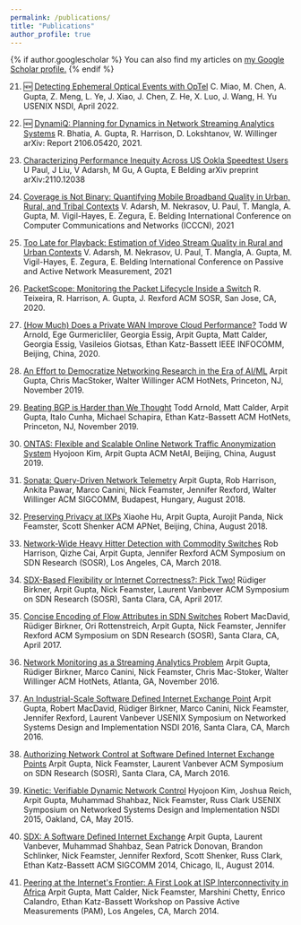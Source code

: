 ```yaml
---
permalink: /publications/
title: "Publications"
author_profile: true
---
```


{% if author.googlescholar %}
  You can also find my articles on <u><a href="{{author.googlescholar}}">my Google Scholar profile</a>.</u>
{% endif %}

21. 🆕 [Detecting Ephemeral Optical Events with OpTel](#)
C. Miao, M. Chen, A. Gupta, Z. Meng, L. Ye, J. Xiao, J. Chen, Z. He, X. Luo, J. Wang, H. Yu
USENIX NSDI, April 2022.

20. 🆕 [DynamiQ: Planning for Dynamics in Network Streaming Analytics Systems](https://arxiv.org/abs/2106.05420)
R. Bhatia, A. Gupta, R. Harrison, D. Lokshtanov, W. Willinger
arXiv: Report 2106.05420, 2021.

19. [Characterizing Performance Inequity Across US Ookla Speedtest Users](https://arxiv.org/pdf/2110.12038.pdf)
U Paul, J Liu, V Adarsh, M Gu, A Gupta, E Belding
arXiv preprint arXiv:2110.12038

18. [Coverage is Not Binary: Quantifying Mobile Broadband Quality in Urban, Rural, and Tribal Contexts](https://par.nsf.gov/servlets/purl/10294011)
V. Adarsh, M. Nekrasov, U. Paul, T. Mangla, A. Gupta, M. Vigil-Hayes, E. Zegura, E. Belding
International Conference on Computer Communications and Networks (ICCCN), 2021

17. [Too Late for Playback: Estimation of Video Stream Quality in Rural and Urban Contexts](https://par.nsf.gov/servlets/purl/10294011)
V. Adarsh, M. Nekrasov, U. Paul, T. Mangla, A. Gupta, M. Vigil-Hayes, E. Zegura, E. Belding
International Conference on Passive and Active Network Measurement, 2021

16. [PacketScope: Monitoring the Packet Lifecycle Inside a Switch](#)
R. Teixeira, R. Harrison, A. Gupta, J. Rexford
ACM SOSR, San Jose, CA, 2020.

15. [(How Much) Does a Private WAN Improve Cloud Performance?](#)
Todd W Arnold, Ege Gurmericliler, Georgia Essig, Arpit Gupta, Matt Calder, Georgia Essig, Vasileios Giotsas, Ethan Katz-Bassett
IEEE INFOCOMM, Beijing, China, 2020.

14. [An Effort to Democratize Networking Research in the Era of AI/ML](#)
Arpit Gupta, Chris MacStoker, Walter Willinger
ACM HotNets, Princeton, NJ, November 2019.

13. [Beating BGP is Harder than We Thought](#)
Todd Arnold, Matt Calder, Arpit Gupta, Italo Cunha, Michael Schapira, Ethan Katz-Bassett
ACM HotNets, Princeton, NJ, November 2019.

12. [ONTAS: Flexible and Scalable Online Network Traffic Anonymization System](#)
Hyojoon Kim, Arpit Gupta
ACM NetAI, Beijing, China, August 2019.

11. [Sonata: Query-Driven Network Telemetry](#)
Arpit Gupta, Rob Harrison, Ankita Pawar, Marco Canini, Nick Feamster, Jennifer Rexford, Walter Willinger
ACM SIGCOMM, Budapest, Hungary, August 2018.

10. [Preserving Privacy at IXPs](#)
Xiaohe Hu, Arpit Gupta, Aurojit Panda, Nick Feamster, Scott Shenker
ACM APNet, Beijing, China, August 2018.

9. [Network-Wide Heavy Hitter Detection with Commodity Switches](#)
Rob Harrison, Qizhe Cai, Arpit Gupta, Jennifer Rexford
ACM Symposium on SDN Research (SOSR), Los Angeles, CA, March 2018.

8. [SDX-Based Flexibility or Internet Correctness?: Pick Two!](#)
Rüdiger Birkner, Arpit Gupta, Nick Feamster, Laurent Vanbever
ACM Symposium on SDN Research (SOSR), Santa Clara, CA, April 2017.

7. [Concise Encoding of Flow Attributes in SDN Switches](#)
Robert MacDavid, Rüdiger Birkner, Ori Rottenstreich, Arpit Gupta, Nick Feamster, Jennifer Rexford
ACM Symposium on SDN Research (SOSR), Santa Clara, CA, April 2017.

6. [Network Monitoring as a Streaming Analytics Problem](#)
Arpit Gupta, Rüdiger Birkner, Marco Canini, Nick Feamster, Chris Mac-Stoker, Walter Willinger
ACM HotNets, Atlanta, GA, November 2016.

5. [An Industrial-Scale Software Defined Internet Exchange Point](#)
Arpit Gupta, Robert MacDavid, Rüdiger Birkner, Marco Canini, Nick Feamster, Jennifer Rexford, Laurent Vanbever
USENIX Symposium on Networked Systems Design and Implementation
NSDI 2016, Santa Clara, CA, March 2016.

4. [Authorizing Network Control at Software Defined Internet Exchange Points](#)
Arpit Gupta, Nick Feamster, Laurent Vanbever
ACM Symposium on SDN Research (SOSR), Santa Clara, CA, March 2016.

3. [Kinetic: Verifiable Dynamic Network Control](#)
Hyojoon Kim, Joshua Reich, Arpit Gupta, Muhammad Shahbaz, Nick Feamster, Russ Clark
USENIX Symposium on Networked Systems Design and Implementation
NSDI 2015, Oakland, CA, May 2015.

2. [SDX: A Software Defined Internet Exchange](#)
Arpit Gupta, Laurent Vanbever, Muhammad Shahbaz, Sean Patrick Donovan, Brandon Schlinker, Nick Feamster, Jennifer Rexford, Scott Shenker, Russ Clark, Ethan Katz-Bassett
ACM SIGCOMM 2014, Chicago, IL, August 2014.

1. [Peering at the Internet's Frontier: A First Look at ISP Interconnectivity in Africa](#)
Arpit Gupta, Matt Calder, Nick Feamster, Marshini Chetty, Enrico Calandro, Ethan Katz-Bassett
Workshop on Passive Active Measurements (PAM), Los Angeles, CA, March 2014.




<!-- ---
layout: archive
title: "Publications"
permalink: /publications/
author_profile: true
---

{% if author.googlescholar %}
  You can also find my articles on <u><a href="{{author.googlescholar}}">my Google Scholar profile</a>.</u>
{% endif %}

{% include base_path %}

{% for post in site.publications reversed %}
  {% include archive-single.html %}
{% endfor %} -->

